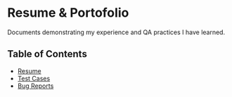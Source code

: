 # Resume & Portofolio
Documents demonstrating my experience and QA practices I have learned.

## Table of Contents
- [Resume](LuthfanFikri-Resume.pdf)
- [Test Cases](#test-cases)
- [Bug Reports](#bug-reports)
